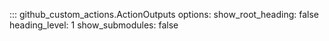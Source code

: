 ::: github_custom_actions.ActionOutputs
    options:
      show_root_heading: false
      heading_level: 1
      show_submodules: false
